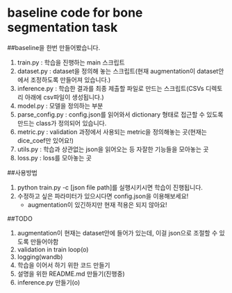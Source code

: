 # baseline code for bone segmentation task

##baseline을 한번 만들어봤습니다.
1. train.py : 학습을 진행하는 main 스크립트
2. dataset.py : dataset을 정의해 놓는 스크립트(현재 augmentation이 dataset안에서 조정하도록 만들어져 있습니다.)
3. inference.py : 학습한 결과를 최종 제출할 파일로 만드는 스크립트(CSVs 디렉토리 아래에 csv파일이 생성됩니다.)
4. model.py : 모델을 정의하는 부분
5. parse_config.py : config.json를 읽어와서 dictionary 형태로 접근할 수 있도록 만드는 class가 정의되어 있습니다.
6. metric.py : validation 과정에서 사용되는 metric을 정의해놓는 곳(현재는 dice_coef만 있어요!)
7. utils.py : 학습과 상관없는 json을 읽어오는 등 자잘한 기능들을 모아놓는 곳
8. loss.py : loss를 모아놓는 곳

##사용방법
1. python train.py -c [json file path]를 실행시키시면 학습이 진행됩니다.
2. 수정하고 싶은 파라미터가 있으시다면 config.json을 이용해보세요!
    - augmentation이 있긴하지만 현재 적용은 되지 않아요!

##TODO
1. augmentation이 현재는 dataset안에 들어가 있는데, 이걸 json으로 조절할 수 있도록 만들어야함
2. validation in train loop(o)
3. logging(wandb)
4. 학습을 이어서 하기 위한 코드 만들기
5. 설명을 위한 README.md 만들기(진행중)
6. inference.py 만들기(o)